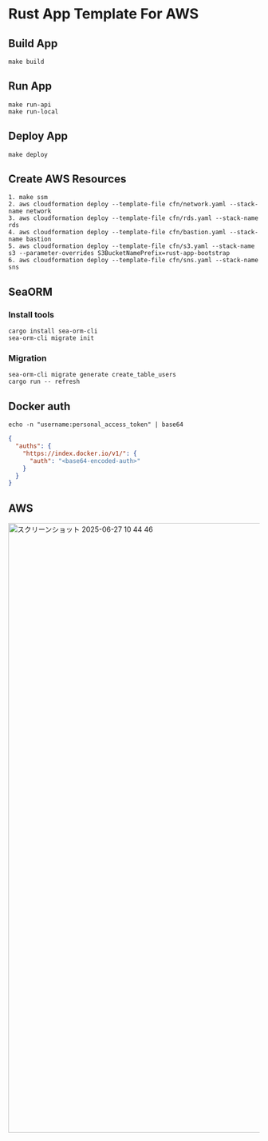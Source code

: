 # Rust App Template For AWS

## Build App

```shell
make build
```

## Run App

```shell
make run-api
make run-local
```

## Deploy App

```shell
make deploy
```

## Create AWS Resources

```shell
1. make ssm
2. aws cloudformation deploy --template-file cfn/network.yaml --stack-name network
3. aws cloudformation deploy --template-file cfn/rds.yaml --stack-name rds
4. aws cloudformation deploy --template-file cfn/bastion.yaml --stack-name bastion
5. aws cloudformation deploy --template-file cfn/s3.yaml --stack-name s3 --parameter-overrides S3BucketNamePrefix=rust-app-bootstrap
6. aws cloudformation deploy --template-file cfn/sns.yaml --stack-name sns
```

## SeaORM

### Install tools

```shell
cargo install sea-orm-cli
sea-orm-cli migrate init
```

### Migration

```shell
sea-orm-cli migrate generate create_table_users
cargo run -- refresh
```

## Docker auth

```shell
echo -n "username:personal_access_token" | base64
```

```json
{
  "auths": {
    "https://index.docker.io/v1/": {
      "auth": "<base64-encoded-auth>"
    }
  }
}
```

## AWS

<img width="1220" alt="スクリーンショット 2025-06-27 10 44 46" src="https://github.com/user-attachments/assets/ea65fafc-067f-4923-ba4e-27dd80bcbd15" />
